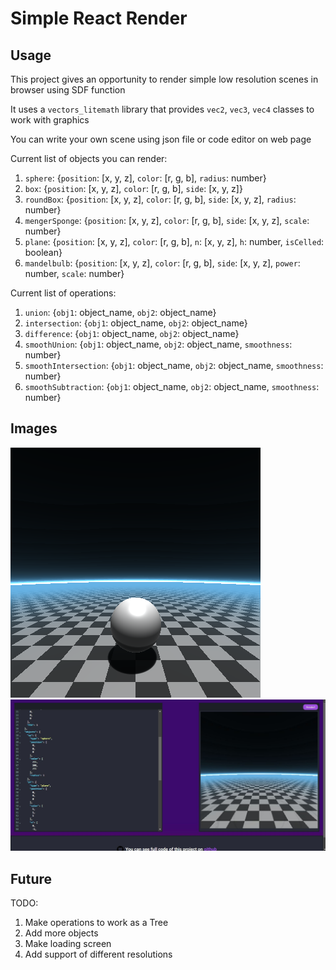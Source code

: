# Simple React Render
## Usage
This project gives an opportunity to render simple low resolution scenes in browser using SDF function

It uses a `vectors_litemath` library that provides `vec2`, `vec3`, `vec4` classes to work with graphics

You can write your own scene using json file or code editor on web page

Current list of objects you can render:

1. `sphere`: {`position`: [x, y, z], `color`: [r, g, b], `radius`: number}
2. `box`: {`position`: [x, y, z], `color`: [r, g, b], `side`: [x, y, z]}
3. `roundBox`: {`position`: [x, y, z], `color`: [r, g, b], `side`: [x, y, z], `radius`: number}
4. `mengerSponge`: {`position`: [x, y, z], `color`: [r, g, b], `side`: [x, y, z], `scale`: number}
5. `plane`: {`position`: [x, y, z], `color`: [r, g, b], `n`: [x, y, z], `h`: number, `isCelled`: boolean}
6. `mandelbulb`: {`position`: [x, y, z], `color`: [r, g, b], `side`: [x, y, z], `power`: number, `scale`: number}

Current list of operations:

1. `union`: {`obj1`: object_name, `obj2`: object_name}
2. `intersection`: {`obj1`: object_name, `obj2`: object_name}
3. `difference`: {`obj1`: object_name, `obj2`: object_name}
4. `smoothUnion`: {`obj1`: object_name, `obj2`: object_name, `smoothness`: number}
5. `smoothIntersection`: {`obj1`: object_name, `obj2`: object_name, `smoothness`: number}
6. `smoothSubtraction`: {`obj1`: object_name, `obj2`: object_name, `smoothness`: number}

## Images
![Alt text](/public/preview.png "Scene preview")
![Alt text](/public/site_preview.JPG "Site preview")

## Future

TODO:
1. Make operations to work as a Tree
2. Add more objects
3. Make loading screen
4. Add support of different resolutions
